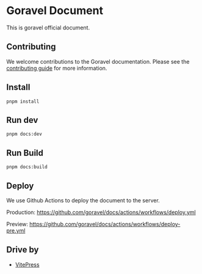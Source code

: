 # Goravel Document

This is goravel official document.

## Contributing

We welcome contributions to the Goravel documentation. Please see the [contributing guide](en/getting-started/contributions.md) for more information.

## Install

```
pnpm install
```

## Run dev

```
pnpm docs:dev
```

## Run Build

```
pnpm docs:build
```

## Deploy

We use Github Actions to deploy the document to the server.

Production: https://github.com/goravel/docs/actions/workflows/deploy.yml

Preview: https://github.com/goravel/docs/actions/workflows/deploy-pre.yml

## Drive by

- [VitePress](https://vitepress.dev/)
